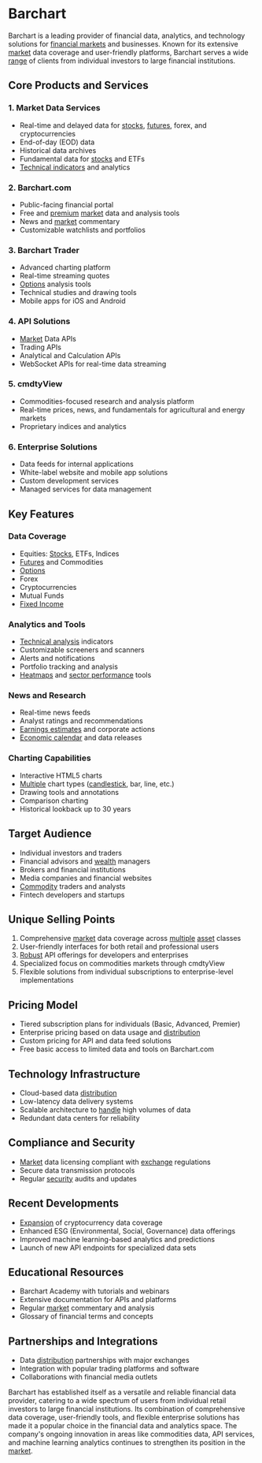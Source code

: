 # Barchart

Barchart is a leading provider of financial data, analytics, and technology solutions for [financial markets](../f/financial_market.md) and businesses. Known for its extensive [market](../m/market.md) data coverage and user-friendly platforms, Barchart serves a wide [range](../r/range.md) of clients from individual investors to large financial institutions.

## Core Products and Services

### 1. Market Data Services

- Real-time and delayed data for [stocks](../s/stock.md), [futures](../f/futures.md), forex, and cryptocurrencies
- End-of-day (EOD) data
- Historical data archives
- Fundamental data for [stocks](../s/stock.md) and ETFs
- [Technical indicators](../t/technical_indicators.md) and analytics

### 2. Barchart.com

- Public-facing financial portal
- Free and [premium](../p/premium.md) [market](../m/market.md) data and analysis tools
- News and [market](../m/market.md) commentary
- Customizable watchlists and portfolios

### 3. Barchart Trader

- Advanced charting platform
- Real-time streaming quotes
- [Options](../o/options.md) analysis tools
- Technical studies and drawing tools
- Mobile apps for iOS and Android

### 4. API Solutions

- [Market](../m/market.md) Data APIs
- Trading APIs
- Analytical and Calculation APIs
- WebSocket APIs for real-time data streaming

### 5. cmdtyView

- Commodities-focused research and analysis platform
- Real-time prices, news, and fundamentals for agricultural and energy markets
- Proprietary indices and analytics

### 6. Enterprise Solutions

- Data feeds for internal applications
- White-label website and mobile app solutions
- Custom development services
- Managed services for data management

## Key Features

### Data Coverage

- Equities: [Stocks](../s/stock.md), ETFs, Indices
- [Futures](../f/futures.md) and Commodities
- [Options](../o/options.md)
- Forex
- Cryptocurrencies
- Mutual Funds
- [Fixed Income](../f/fixed_income.md)

### Analytics and Tools

- [Technical analysis](../t/technical_analysis.md) indicators
- Customizable screeners and scanners
- Alerts and notifications
- Portfolio tracking and analysis
- [Heatmaps](../h/heatmaps_in_trading.md) and [sector performance](../s/sector_performance.md) tools

### News and Research

- Real-time news feeds
- Analyst ratings and recommendations
- [Earnings estimates](../e/earnings_estimate.md) and corporate actions
- [Economic calendar](../e/economic_calendar.md) and data releases

### Charting Capabilities

- Interactive HTML5 charts
- [Multiple](../m/multiple.md) chart types ([candlestick](../c/candlestick.md), bar, line, etc.)
- Drawing tools and annotations
- Comparison charting
- Historical lookback up to 30 years

## Target Audience

- Individual investors and traders
- Financial advisors and [wealth](../w/wealth.md) managers
- Brokers and financial institutions
- Media companies and financial websites
- [Commodity](../c/commodity.md) traders and analysts
- Fintech developers and startups

## Unique Selling Points

1. Comprehensive [market](../m/market.md) data coverage across [multiple](../m/multiple.md) [asset](../a/asset.md) classes
2. User-friendly interfaces for both retail and professional users
3. [Robust](../r/robust.md) API offerings for developers and enterprises
4. Specialized focus on commodities markets through cmdtyView
5. Flexible solutions from individual subscriptions to enterprise-level implementations

## Pricing Model

- Tiered subscription plans for individuals (Basic, Advanced, Premier)
- Enterprise pricing based on data usage and [distribution](../d/distribution.md)
- Custom pricing for API and data feed solutions
- Free basic access to limited data and tools on Barchart.com

## Technology Infrastructure

- Cloud-based data [distribution](../d/distribution.md)
- Low-latency data delivery systems
- Scalable architecture to [handle](../h/handle.md) high volumes of data
- Redundant data centers for reliability

## Compliance and Security

- [Market](../m/market.md) data licensing compliant with [exchange](../e/exchange.md) regulations
- Secure data transmission protocols
- Regular [security](../s/security.md) audits and updates

## Recent Developments

- [Expansion](../e/expansion.md) of cryptocurrency data coverage
- Enhanced ESG (Environmental, Social, Governance) data offerings
- Improved machine learning-based analytics and predictions
- Launch of new API endpoints for specialized data sets

## Educational Resources

- Barchart Academy with tutorials and webinars
- Extensive documentation for APIs and platforms
- Regular [market](../m/market.md) commentary and analysis
- Glossary of financial terms and concepts

## Partnerships and Integrations

- Data [distribution](../d/distribution.md) partnerships with major exchanges
- Integration with popular trading platforms and software
- Collaborations with financial media outlets

Barchart has established itself as a versatile and reliable financial data provider, catering to a wide spectrum of users from individual retail investors to large financial institutions. Its combination of comprehensive data coverage, user-friendly tools, and flexible enterprise solutions has made it a popular choice in the financial data and analytics space. The company's ongoing innovation in areas like commodities data, API services, and machine learning analytics continues to strengthen its position in the [market](../m/market.md).